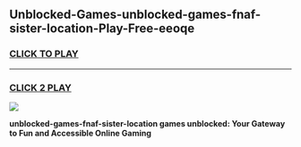 
## Unblocked-Games-unblocked-games-fnaf-sister-location-Play-Free-eeoqe
<h3>
<a href="https://premium76.site?title=unblocked-games-fnaf-sister-location&ref=10A">CLICK TO PLAY</a></h3>
<hr>

<h3>
<a href="https://premium76.site?title=unblocked-games-fnaf-sister-location&ref=10A">CLICK 2 PLAY</a>
  
</h3>

<a href="https://premium76.site?title=unblocked-games-fnaf-sister-location&ref=10A"><img src="https://clearcache.store/games.png"></a>


**unblocked-games-fnaf-sister-location games unblocked: Your Gateway to Fun and Accessible Online Gaming**
